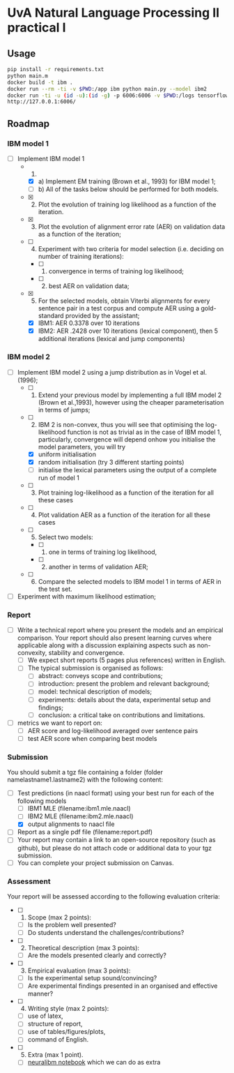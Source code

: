 # UvA Natural Language Processing II practical I

## Usage

```bash
pip install -r requirements.txt
python main.m
docker build -t ibm .
docker run --rm -ti -v $PWD:/app ibm python main.py --model ibm2
docker run -ti -u (id -u):(id -g) -p 6006:6006 -v $PWD:/logs tensorflow/tensorflow tensorboard --logdir /logs
http://127.0.0.1:6006/
```

## Roadmap

### IBM model 1
- [ ] Implement IBM model 1
    - 1.
        - [x] a) Implement EM training (Brown et al., 1993) for IBM model 1;
        - [ ] b) All of the tasks below should be performed for both models.
    - [x] 2. Plot the evolution of training log likelihood as a function of the iteration.
    - [x] 3. Plot the evolution of alignment error rate (AER) on validation data as a function of the iteration;
    - [ ] 4. Experiment with two criteria for model selection (i.e. deciding on number of training iterations):
        - [ ] 1) convergence in terms of training log likelihood;
        - [ ] 2) best AER on validation data;
    - [x] 5. For the selected models, obtain Viterbi alignments for every sentence pair in a test corpus and compute AER using a gold-standard provided by the assistant;
        - [x] IBM1: AER 0.3378 over 10 iterations
        - [x] IBM2: AER .2428 over 10 iterations (lexical component), then 5 additional iterations (lexical and jump components)

### IBM model 2
- [ ] Implement IBM model 2 using a jump distribution as in Vogel et al. (1996);
    - [ ] 1. Extend your previous model by implementing a full IBM model 2 (Brown et al.,1993), however using the cheaper parameterisation in terms of jumps;
    - [ ] 2. IBM 2 is non-convex, thus you will see that optimising the log-likelihood function is not as trivial as in the case of IBM model 1, particularly, convergence will depend onhow you initialise the model parameters, you will try
        - [x] uniform initialisation
        - [x] random initialisation (try 3 different starting points)
        - [ ] initialise the lexical parameters using the output of a complete run of model 1
    - [ ] 3. Plot training log-likelihood as a function of the iteration for all these cases
    - [ ] 4. Plot validation AER as a function of the iteration for all these cases
    - [ ] 5. Select two models:
        - [ ] 1) one in terms of training log likelihood,
        - [ ] 2) another in terms of validation AER;
    - [ ] 6. Compare the selected models to IBM model 1 in terms of AER in the test set.
- [ ] Experiment with maximum likelihood estimation;

### Report
- [ ] Write a technical report where you present the models and an empirical comparison.   Your report should also present learning curves where applicable along with a discussion explaining aspects such as non-convexity, stability and convergence.
    - [ ] We expect short reports (5 pages plus references) written in English.
    - [ ] The typical submission is organised as follows:
        - [ ] abstract: conveys scope and contributions;
        - [ ] introduction: present the problem and relevant background;
        - [ ] model: technical description of models;
        - [ ] experiments: details about the data, experimental setup and findings;
        - [ ] conclusion: a critical take on contributions and limitations.
- [ ] metrics we want to report on:
    - [ ] AER score and log-likelihood averaged over sentence pairs
    - [ ] test AER score when comparing best models

### Submission
You should submit a tgz file containing a folder (folder namelastname1.lastname2) with the following content:
- [ ] Test predictions (in naacl format) using your best run for each of the following models
    - [ ] IBM1 MLE (filename:ibm1.mle.naacl)
    - [ ] IBM2 MLE (filename:ibm2.mle.naacl)
    - [x] output alignments to naacl file
- [ ] Report as a single pdf file (filename:report.pdf)
- [ ] Your report may contain a link to an open-source repository (such as github), but please do not attach code or additional data to your tgz submission.
- [ ] You can complete your project submission on Canvas.

### Assessment
Your report will be assessed according to the following evaluation criteria:
- [ ] 1. Scope (max 2 points):
    - [ ] Is the problem well presented?
    - [ ] Do students understand the challenges/contributions?
- [ ] 2. Theoretical description (max 3 points):
    - [ ] Are the models presented clearly and correctly?
- [ ] 3. Empirical evaluation (max 3 points):
    - [ ] Is the experimental setup sound/convincing?
    - [ ] Are experimental findings presented in an organised and effective manner?
- [ ] 4. Writing style (max 2 points):
    - [ ] use of latex,
    - [ ] structure of report,
    - [ ] use of tables/figures/plots,
    - [ ] command of English.
- [ ] 5. Extra (max 1 point).
    - [ ] [neuralibm notebook](https://uva-slpl.github.io/nlp2/resources/project_ibm/neuralibm.tar.gz) which we can do as extra
